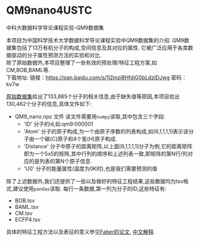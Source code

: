 # QM9nano4USTC
中科大数据科学导论课程实验-QM9数据集

本项目为中国科学技术大学数据科学导论课程实验中QM9数据集的介绍:
QM9数据集包括了13万有机分子的构成,空间信息及其对应的属性. 它被广泛应用于各类数据驱动的分子属性预测方法的实验和对比.  
除了原始数据外,本项目整理了一些有效的预处理/特征工程方案,如CM,BOB,BAML等.   
下载地址:
链接：https://pan.baidu.com/s/1l2inzj8HfdjG0bLdzIDJwg 密码：kv7w

[原始数据集](https://www.nature.com/articles/sdata201422)给出了133,885个分子的相关信息,由于缺失值等原因,本项目给出130,462个分子的信息,具体文件如下:

+ QM9_nano.npz 文件 该文件需要用`numpy`读取,其中包含三个字段:
  + 'ID' 分子的id,如:qm9:000001 
  + 'Atom' 分子的原子构成,为一个由原子序数的列表构成,如[6,1,1,1,1]表示该分子由一个碳(C)原子和4个氢(H)原子构成.
  + 'Distance' 分子中原子的距离矩阵,以上面[6,1,1,1,1]分子为例,它的距离矩阵即为一个5x5的矩阵,其中行列的顺序和上述列表一致,即矩阵的第N行/列对应的是列表的第N个原子信息.
  + 'U0' 分子的能量属性(温度为0K时),也是我们需要预测的值

除了上述数据外,我们还提供了一些以及做好的特征工程结果,这些数据均为tsv格式,建议使用`pandas`读取.
每行一条数据,第一列为分子的ID,这些特征有:

+ BOB.tsv
+ BAML.tsv
+ CM.tsv
+ ECFP4.tsv   

具体的特征工程方法以及表征的意义参见[Faber的论文](https://pubs.acs.org/doi/10.1021/acs.jctc.7b00577), [中文解释](https://ajz34.github.io/post/Faber-Repetition/). 



